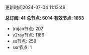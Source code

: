 更新时间2024-07-04 11:13:49

**总订阅: 41**
**总节点: 5014**
**有效节点: 1653**
- trojan节点: 207
- v2ray节点: 1186
- ss节点: 259
- ssr节点: 1
